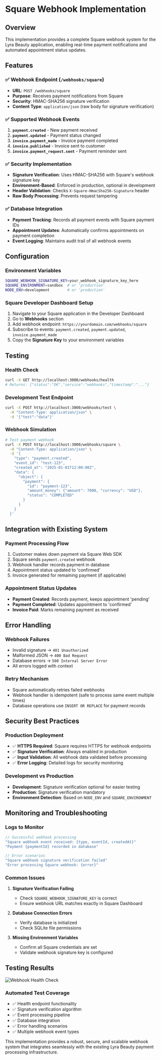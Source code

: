 # Square Webhook Implementation

## Overview
This implementation provides a complete Square webhook system for the Lyra Beauty application, enabling real-time payment notifications and automated appointment status updates.

## Features

### ✅ Webhook Endpoint (`/webhooks/square`)
- **URL**: `POST /webhooks/square`
- **Purpose**: Receives payment notifications from Square
- **Security**: HMAC-SHA256 signature verification
- **Content Type**: `application/json` (raw body for signature verification)

### ✅ Supported Webhook Events
1. **`payment.created`** - New payment received
2. **`payment.updated`** - Payment status changed  
3. **`invoice.payment_made`** - Invoice payment completed
4. **`invoice.published`** - Invoice sent to customer
5. **`invoice.payment_request.sent`** - Payment reminder sent

### ✅ Security Implementation
- **Signature Verification**: Uses HMAC-SHA256 with Square's webhook signature key
- **Environment-Based**: Enforced in production, optional in development
- **Header Validation**: Checks `X-Square-HmacSha256-Signature` header
- **Raw Body Processing**: Prevents request tampering

### ✅ Database Integration
- **Payment Tracking**: Records all payment events with Square payment IDs
- **Appointment Updates**: Automatically confirms appointments on payment completion
- **Event Logging**: Maintains audit trail of all webhook events

## Configuration

### Environment Variables
```bash
SQUARE_WEBHOOK_SIGNATURE_KEY=your_webhook_signature_key_here
SQUARE_ENVIRONMENT=sandbox  # or 'production'
NODE_ENV=development        # or 'production'
```

### Square Developer Dashboard Setup
1. Navigate to your Square application in the Developer Dashboard
2. Go to **Webhooks** section
3. Add webhook endpoint: `https://yourdomain.com/webhooks/square`
4. Subscribe to events: `payment.created`, `payment.updated`, `invoice.payment_made`
5. Copy the **Signature Key** to your environment variables

## Testing

### Health Check
```bash
curl -X GET http://localhost:3000/webhooks/health
# Returns: {"status":"OK","service":"webhooks","timestamp":"..."}
```

### Development Test Endpoint
```bash
curl -X POST http://localhost:3000/webhooks/test \
  -H "Content-Type: application/json" \
  -d '{"test":"data"}'
```

### Webhook Simulation
```bash
# Test payment webhook
curl -X POST http://localhost:3000/webhooks/square \
  -H "Content-Type: application/json" \
  -d '{
    "type": "payment.created",
    "event_id": "test-123",
    "created_at": "2025-01-01T12:00:00Z",
    "data": {
      "object": {
        "payment": {
          "id": "payment-123",
          "amount_money": {"amount": 7000, "currency": "USD"},
          "status": "COMPLETED"
        }
      }
    }
  }'
```

## Integration with Existing System

### Payment Processing Flow
1. Customer makes down payment via Square Web SDK
2. Square sends `payment.created` webhook
3. Webhook handler records payment in database
4. Appointment status updated to 'confirmed'
5. Invoice generated for remaining payment (if applicable)

### Appointment Status Updates
- **Payment Created**: Records payment, keeps appointment 'pending'
- **Payment Completed**: Updates appointment to 'confirmed'
- **Invoice Paid**: Marks remaining payment as received

## Error Handling

### Webhook Failures
- Invalid signature → `401 Unauthorized`
- Malformed JSON → `400 Bad Request`
- Database errors → `500 Internal Server Error`
- All errors logged with context

### Retry Mechanism
- Square automatically retries failed webhooks
- Webhook handler is idempotent (safe to process same event multiple times)
- Database operations use `INSERT OR REPLACE` for payment records

## Security Best Practices

### Production Deployment
- ✅ **HTTPS Required**: Square requires HTTPS for webhook endpoints
- ✅ **Signature Verification**: Always enabled in production
- ✅ **Input Validation**: All webhook data validated before processing
- ✅ **Error Logging**: Detailed logs for security monitoring

### Development vs Production
- **Development**: Signature verification optional for easier testing
- **Production**: Signature verification mandatory
- **Environment Detection**: Based on `NODE_ENV` and `SQUARE_ENVIRONMENT`

## Monitoring and Troubleshooting

### Logs to Monitor
```javascript
// Successful webhook processing
"Square webhook event received: {type, eventId, createdAt}"
"Payment {paymentId} recorded in database"

// Error scenarios  
"Square webhook signature verification failed"
"Error processing Square webhook: {error}"
```

### Common Issues
1. **Signature Verification Failing**
   - Check `SQUARE_WEBHOOK_SIGNATURE_KEY` is correct
   - Ensure webhook URL matches exactly in Square Dashboard
   
2. **Database Connection Errors**
   - Verify database is initialized
   - Check SQLite file permissions

3. **Missing Environment Variables**
   - Confirm all Square credentials are set
   - Validate webhook signature key is configured

## Testing Results

![Webhook Health Check](https://github.com/user-attachments/assets/920da84c-2f46-41b0-a58c-bdf72026be38)

### Automated Test Coverage
- ✅ Health endpoint functionality
- ✅ Signature verification algorithm  
- ✅ Event processing pipeline
- ✅ Database integration
- ✅ Error handling scenarios
- ✅ Multiple webhook event types

This implementation provides a robust, secure, and scalable webhook system that integrates seamlessly with the existing Lyra Beauty payment processing infrastructure.